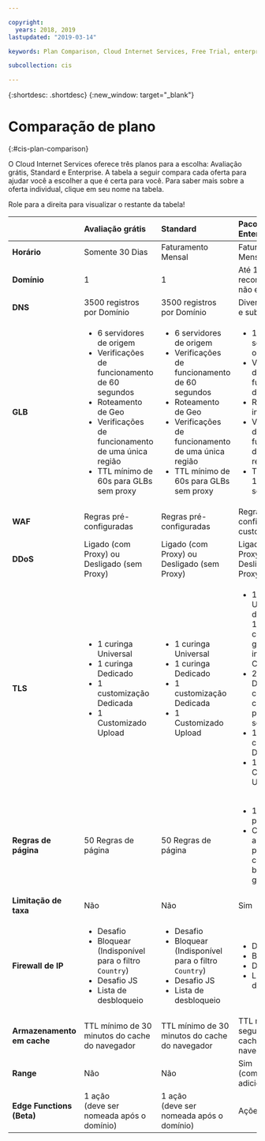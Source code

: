 ```yaml
---

copyright:
  years: 2018, 2019
lastupdated: "2019-03-14"

keywords: Plan Comparison, Cloud Internet Services, Free Trial, enterprise

subcollection: cis

---
```


{:shortdesc: .shortdesc}
{:new_window: target="_blank"}

# Comparação de plano
{:#cis-plan-comparison}

O Cloud Internet Services oferece três planos para a escolha: Avaliação grátis, Standard e Enterprise. A tabela a seguir compara cada oferta para ajudar você a escolher a que é certa para você. Para saber mais sobre a oferta individual, clique em seu nome na tabela.

Role para a direita para visualizar o restante da tabela!


|         | Avaliação grátis | Standard | Pacote ou Uso Enterprise  
| ------- | :--------- | :------------ | :--------- | 
|**Horário**|Somente 30 Dias|Faturamento Mensal|Faturamento Mensal|
|**Domínio**|1|1|Até 1000, mas recomenda-se não exceder 20|
|**DNS**|3500 registros por Domínio| 3500 registros por Domínio| Diversos domínios e subdomínios|
|**GLB**|<ul><li>6 servidores de origem</li><li>Verificações de funcionamento de 60 segundos</li><li>Roteamento de Geo</li><li>Verificações de funcionamento de uma única região</li><li>TTL mínimo de 60s para GLBs sem proxy</li></ul>|<ul><li>6 servidores de origem</li><li>Verificações de funcionamento de 60 segundos</li><li>Roteamento de Geo</li><li>Verificações de funcionamento de uma única região</li><li>TTL mínimo de 60s para GLBs sem proxy</li></ul>|<ul><li>100 servidores de origem</li><li>Verificações de funcionamento de 5 segundos</li><li>Roteamento inteligente</li><li>Verificações de funcionamento de diversas regiões</li><li>TTL mínimo de 10s para GLBs sem proxy</li></ul>|
|**WAF**|Regras pré-configuradas|Regras pré-configuradas|Regras pré-configuradas e customizadas|
|**DDoS**|Ligado (com Proxy) ou Desligado (sem Proxy)|Ligado (com Proxy) ou Desligado (sem Proxy)|Ligado (com Proxy) ou Desligado (sem Proxy)|
|**TLS**|<ul><li>1 curinga Universal</li><li>1 curinga Dedicado</li><li>1 customização Dedicada</li><li>1 Customizado Upload</li></ul>|<ul><li>1 curinga Universal</li> <li>1 curinga Dedicado</li><li>1 customização Dedicada</li><li>1 Customizado Upload</li></ul>|<ul><li>1 curinga Universal por domínio. Até 10 certificados grátis por instância do CIS</li> <li>2 curingas Dedicados, com capacidade para mais solicitações</li><li>10 customizações Dedicadas</li><li>1 Customizado Upload</li></ul>
|**Regras de página**|50 Regras de página|50 Regras de página|<ul><li>100 Regras de página</li><li>Configurações adicionais para o controle de baixa granularidade</li></ul> |
|**Limitação de taxa**|Não|Não|Sim|
|**Firewall de IP**|<ul><li>Desafio</li><li>Bloquear (Indisponível para o filtro `Country`)</li><li>Desafio JS</li><li>Lista de desbloqueio</li></ul>|<ul><li>Desafio</li><li>Bloquear (Indisponível para o filtro `Country`)</li><li>Desafio JS</li><li>Lista de desbloqueio</li></ul>|<ul><li>Desafio</li><li>Bloquear</li><li>Desafio JS</li><li>Lista de desbloqueio</li></ul>|
|**Armazenamento em cache**|TTL mínimo de 30 minutos do cache do navegador|TTL mínimo de 30 minutos do cache do navegador|TTL mínimo de 30 segundos do cache do navegador|
|**Range**|Não|Não|Sim<br/>(com custo adicional por GB)|
|**Edge Functions (Beta)**|1 ação<br/>(deve ser nomeada após o domínio)|1 ação<br/>(deve ser nomeada após o domínio)|Ações ilimitadas|



